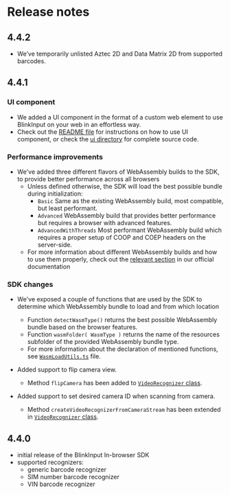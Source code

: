 # Release notes


## 4.4.2

* We’ve temporarily unlisted Aztec 2D and Data Matrix 2D from supported barcodes.

## 4.4.1

### UI component

* We added a UI component in the format of a custom web element to use BlinkInput on your web in an effortless way.
* Check out the [README file](README.md) for instructions on how to use UI component, or check the [ui directory](/ui) for complete source code.

### Performance improvements

* We've added three different flavors of WebAssembly builds to the SDK, to provide better performance across all browsers
    * Unless defined otherwise, the SDK will load the best possible bundle during initialization:
        * `Basic` Same as the existing WebAssembly build, most compatible, but least performant.
        * `Advanced` WebAssembly build that provides better performance but requires a browser with advanced features.
        * `AdvancedWithThreads` Most performant WebAssembly build which requires a proper setup of COOP and COEP headers on the server-side.
    * For more information about different WebAssembly builds and how to use them properly, check out the [relevant section](README.md/#deploymentGuidelines) in our official documentation

### SDK changes

* We've exposed a couple of functions that are used by the SDK to determine which WebAssembly bundle to load and from which location
    * Function `detectWasmType()` returns the best possible WebAssembly bundle based on the browser features.
    * Function `wasmFolder( WasmType )` returns the name of the resources subfolder of the provided WebAssembly bundle type.
    * For more information about the declaration of mentioned functions, see [`WasmLoadUtils.ts`](src/MicroblinkSDK/WasmLoadUtils.ts) file.

* Added support to flip camera view.
    * Method `flipCamera` has been added to [`VideoRecognizer` class](src/MicroblinkSDK/VideoRecognizer.ts).
* Added support to set desired camera ID when scanning from camera.
    * Method `createVideoRecognizerFromCameraStream` has been extended in [`VideoRecognizer` class](src/MicroblinkSDK/VideoRecognizer.ts).

## 4.4.0

- initial release of the BlinkInput In-browser SDK
- supported recognizers:
    - generic barcode recognizer
    - SIM number barcode recognizer
    - VIN barcode recognizer
